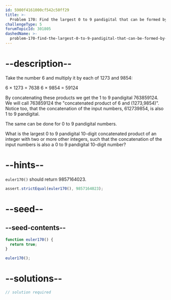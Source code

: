```yaml
---
id: 5900f4161000cf542c50ff29
title: >-
  Problem 170: Find the largest 0 to 9 pandigital that can be formed by concatenating products
challengeType: 5
forumTopicId: 301805
dashedName: >-
  problem-170-find-the-largest-0-to-9-pandigital-that-can-be-formed-by-concatenating-products
---
```


# --description--

Take the number 6 and multiply it by each of 1273 and 9854:

6 × 1273 = 7638 6 × 9854 = 59124

By concatenating these products we get the 1 to 9 pandigital 763859124. We will call 763859124 the "concatenated product of 6 and (1273,9854)". Notice too, that the concatenation of the input numbers, 612739854, is also 1 to 9 pandigital.

The same can be done for 0 to 9 pandigital numbers.

What is the largest 0 to 9 pandigital 10-digit concatenated product of an integer with two or more other integers, such that the concatenation of the input numbers is also a 0 to 9 pandigital 10-digit number?

# --hints--

`euler170()` should return 9857164023.

```js
assert.strictEqual(euler170(), 9857164023);
```

# --seed--

## --seed-contents--

```js
function euler170() {
  return true;
}

euler170();
```

# --solutions--

```js
// solution required
```
